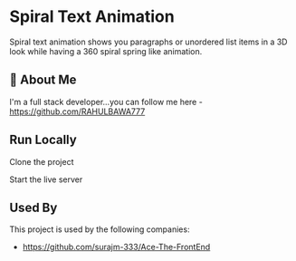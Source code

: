 #  Spiral Text Animation
Spiral text animation shows you paragraphs or unordered list items in a 3D look while having a 360 spiral spring like animation. 

## 🚀 About Me
I'm a full stack developer...you can follow me here -https://github.com/RAHULBAWA777


## Run Locally

Clone the project


Start the live server


## Used By

This project is used by the following companies:

- https://github.com/surajm-333/Ace-The-FrontEnd

